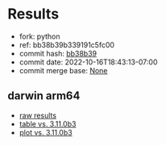 # Results

- fork: python
- ref: bb38b39b339191c5fc00
- commit hash: [bb38b39](https://github.com/python/cpython/commit/bb38b39)
- commit date: 2022-10-16T18:43:13-07:00
- commit merge base: [None](https://github.com/python/cpython/commit/None)

## darwin arm64

- [raw results](bm-20221016-darwin-arm64-python-bb38b39b339191c5fc00-3.12.0a0-bb38b39.json)
- [table vs. 3.11.0b3](bm-20221016-darwin-arm64-python-bb38b39b339191c5fc00-3.12.0a0-bb38b39-vs-3.11.0b3.md)
- [plot vs. 3.11.0b3](bm-20221016-darwin-arm64-python-bb38b39b339191c5fc00-3.12.0a0-bb38b39-vs-3.11.0b3.png)

